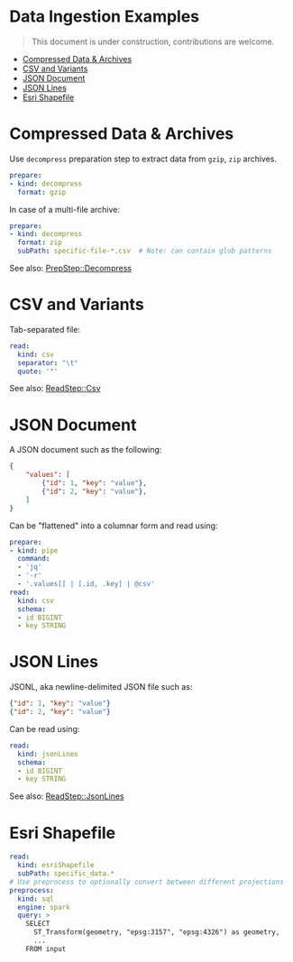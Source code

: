 # Data Ingestion Examples  <!-- omit in toc -->

> This document is under construction, contributions are welcome.

- [Compressed Data & Archives](#compressed-data--archives)
- [CSV and Variants](#csv-and-variants)
- [JSON Document](#json-document)
- [JSON Lines](#json-lines)
- [Esri Shapefile](#esri-shapefile)

# Compressed Data & Archives

Use `decompress` preparation step to extract data from `gzip`, `zip` archives.

```yaml
prepare:
- kind: decompress
  format: gzip
```

In case of a multi-file archive:

```yaml
prepare:
- kind: decompress
  format: zip
  subPath: specific-file-*.csv  # Note: can contain glob patterns
```

See also: [PrepStep::Decompress](https://github.com/kamu-data/open-data-fabric/blob/master/open-data-fabric.md#prepstepdecompress-schema)

# CSV and Variants

Tab-separated file:

```yaml
read:
  kind: csv
  separator: "\t"
  quote: '"'
```

See also: [ReadStep::Csv](https://github.com/kamu-data/open-data-fabric/blob/master/open-data-fabric.md#readstepcsv-schema)

# JSON Document

A JSON document such as the following:

```json
{
    "values": [
        {"id": 1, "key": "value"},
        {"id": 2, "key": "value"},
    ]
}
```

Can be "flattened" into a columnar form and read using:

```yaml
prepare:
- kind: pipe
  command:
  - 'jq'
  - '-r'
  - '.values[] | [.id, .key] | @csv'
read:
  kind: csv
  schema:
  - id BIGINT
  - key STRING
```

# JSON Lines

JSONL, aka newline-delimited JSON file such as:

```json
{"id": 1, "key": "value"}
{"id": 2, "key": "value"}
```

Can be read using:

```yaml
read:
  kind: jsonLines
  schema:
  - id BIGINT
  - key STRING
```

See also: [ReadStep::JsonLines](https://github.com/kamu-data/open-data-fabric/blob/master/open-data-fabric.md#readstepjsonlines-schema)

# Esri Shapefile

```yaml
read:
  kind: esriShapefile
  subPath: specific_data.*
# Use preprocess to optionally convert between different projections
preprocess:
  kind: sql
  engine: spark
  query: >
    SELECT
      ST_Transform(geometry, "epsg:3157", "epsg:4326") as geometry,
      ...
    FROM input
```
